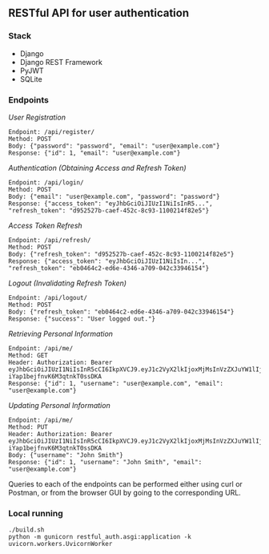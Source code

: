 ## RESTful API for user authentication


### Stack
- Django
- Django REST Framework
- PyJWT
- SQLite


### Endpoints

*User Registration*
```
Endpoint: /api/register/
Method: POST
Body: {"password": "password", "email": "user@example.com"}
Response: {"id": 1, "email": "user@example.com"}
```

*Authentication (Obtaining Access and Refresh Token)*
```
Endpoint: /api/login/
Method: POST
Body: {"email": "user@example.com", "password": "password"}
Response: {"access_token": "eyJhbGciOiJIUzI1NiIsInR5...", "refresh_token": "d952527b-caef-452c-8c93-1100214f82e5"}
```

*Access Token Refresh*
```
Endpoint: /api/refresh/
Method: POST
Body: {"refresh_token": "d952527b-caef-452c-8c93-1100214f82e5"}
Response: {"access_token": "eyJhbGciOiJIUzI1NiIsIn...", "refresh_token": "eb0464c2-ed6e-4346-a709-042c33946154"}
```

*Logout (Invalidating Refresh Token)*
```
Endpoint: /api/logout/
Method: POST
Body: {"refresh_token": "eb0464c2-ed6e-4346-a709-042c33946154"}
Response: {"success": "User logged out."}
```

*Retrieving Personal Information*
```
Endpoint: /api/me/
Method: GET
Header: Authorization: Bearer eyJhbGciOiJIUzI1NiIsInR5cCI6IkpXVCJ9.eyJ1c2VyX2lkIjoxMjMsInVzZXJuYW1lIjoiZXhhbXBsZVVzZXIiLCJleHAiOjE3MTIxNDYxNDd9.zKobBlRuOiJSxCmi-iYap1bejfnvK6M3qtnkT0ssDKA
Response: {"id": 1, "username": "user@example.com", "email": "user@example.com"}
```

*Updating Personal Information*
```
Endpoint: /api/me/
Method: PUT
Header: Authorization: Bearer eyJhbGciOiJIUzI1NiIsInR5cCI6IkpXVCJ9.eyJ1c2VyX2lkIjoxMjMsInVzZXJuYW1lIjoiZXhhbXBsZVVzZXIiLCJleHAiOjE3MTIxNDYxNDd9.zKobBlRuOiJSxCmi-iYap1bejfnvK6M3qtnkT0ssDKA
Body: {"username": "John Smith"}
Response: {"id": 1, "username": "John Smith", "email": "user@example.com"}
```

Queries to each of the endpoints can be performed either using curl or Postman, or from the browser GUI by going to the corresponding URL.


### Local running
```
./build.sh
python -m gunicorn restful_auth.asgi:application -k uvicorn.workers.UvicornWorker
```
